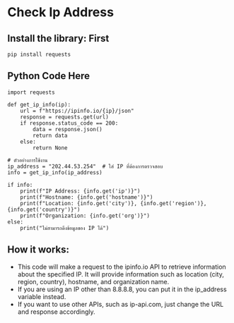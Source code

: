 # Check Ip Address

## Install the library: First
```
pip install requests
```

## Python Code Here 

```
import requests

def get_ip_info(ip):
    url = f"https://ipinfo.io/{ip}/json"
    response = requests.get(url)
    if response.status_code == 200:
        data = response.json()
        return data
    else:
        return None

# ตัวอย่างการใช้งาน
ip_address = "202.44.53.254"  # ใส่ IP ที่ต้องการตรวจสอบ
info = get_ip_info(ip_address)

if info:
    print(f"IP Address: {info.get('ip')}")
    print(f"Hostname: {info.get('hostname')}")
    print(f"Location: {info.get('city')}, {info.get('region')}, {info.get('country')}")
    print(f"Organization: {info.get('org')}")
else:
    print("ไม่สามารถดึงข้อมูลของ IP ได้")

```


## How it works:
- This code will make a request to the ipinfo.io API to retrieve information about the specified IP. It will provide information such as location (city, region, country), hostname, and organization name.
- If you are using an IP other than 8.8.8.8, you can put it in the ip_address variable instead.
- If you want to use other APIs, such as ip-api.com, just change the URL and response accordingly.
